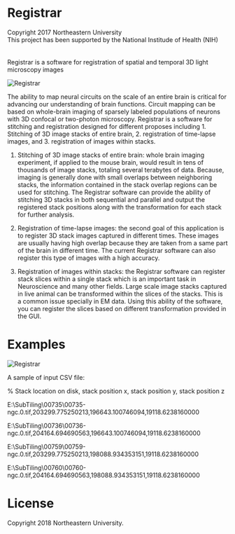 # Registrar

Copyright 2017 Northeastern University
</br>
This project has been supported by the National Institude of Health (NIH)
</br></br></br>
Registrar is a software for registration of spatial and temporal 3D light microscopy images

<img src="https://web.northeastern.edu/kahaki/reg_before_after.PNG" alt="Registrar" align="middle">

The ability to map neural circuits on the scale of an entire brain is critical for advancing our understanding of brain functions. Circuit mapping can be based on whole-brain imaging of sparsely labeled populations of neurons with 3D confocal or two-photon microscopy. Registrar is a software for stitching and registration designed for different proposes including 1. Stitching of 3D image stacks of entire brain, 2. registration of time-lapse images, and 3. registration of images within stacks. 
1.	Stitching of 3D image stacks of entire brain: whole brain imaging experiment, if applied to the mouse brain, would result in tens of thousands of image stacks, totaling several terabytes of data. Because, imaging is generally done with small overlaps between neighboring stacks, the information contained in the stack overlap regions can be used for stitching. The Registrar software can provide the ability of stitching 3D stacks in both sequential and parallel and output the registered stack positions along with the transformation for each stack for further analysis. 

2.	Registration of time-lapse images: the second goal of this application is to register 3D stack images captured in different times. These images are usually having high overlap because they are taken from a same part of the brain in different time. The current Registrar software can also register this type of images with a high accuracy. 

3.	Registration of images within stacks: the Registrar software can register stack slices within a single stack which is an important task in Neuroscience and many other fields. Large scale image stacks captured in live animal can be transformed within the slices of the stacks. This is a common issue specially in EM data. Using this ability of the software, you can register the slices based on different transformation provided in the GUI.


# Examples

<img src="https://web.northeastern.edu/kahaki/Registrar.PNG" alt="Registrar" align="middle"> 

A sample of input CSV file:

% Stack location on disk, stack position x, stack position y, stack position z

E:\SubTiling\00735\00735-ngc.0.tif,203299.775250213,196643.100746094,19118.6238160000

E:\SubTiling\00736\00736-ngc.0.tif,204164.694690563,196643.100746094,19118.6238160000

E:\SubTiling\00759\00759-ngc.0.tif,203299.775250213,198088.934353151,19118.6238160000

E:\SubTiling\00760\00760-ngc.0.tif,204164.694690563,198088.934353151,19118.6238160000

# License

Copyright 2018 Northeastern University.

